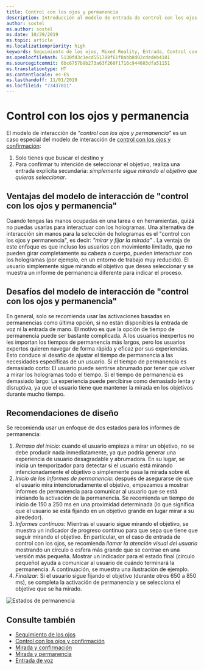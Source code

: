 ```yaml
---
title: Control con los ojos y permanencia
description: Introducción al modelo de entrada de control con los ojos y permanencia
author: sostel
ms.author: sostel
ms.date: 10/29/2019
ms.topic: article
ms.localizationpriority: high
keywords: Seguimiento de los ojos, Mixed Reality, Entrada, Control con los ojos, Enfoque con los ojos, HoloLens 2, Selección basada en los ojos, Permanencia
ms.openlocfilehash: 5130fd3c1ecd551788f61f8abb8d02cdedeb4181
ms.sourcegitcommit: 6bc6757b9b273a63f260f1716c944603dfa51151
ms.translationtype: HT
ms.contentlocale: es-ES
ms.lasthandoff: 11/01/2019
ms.locfileid: "73437811"
---
```

# <a name="eye-gaze-and-dwell"></a>Control con los ojos y permanencia

El modelo de interacción de _"control con los ojos y permanencia"_ es un caso especial del modelo de interacción de [control con los ojos y confirmación](gaze-and-commit.md):
1. Solo tienes que buscar el destino y 
2. Para confirmar tu intención de seleccionar el objetivo, realiza una entrada explícita secundaria: _simplemente sigue mirando el objetivo que quieras seleccionar_.

## <a name="advantages-of-the-eye-gaze-and-dwell-interaction-model"></a>Ventajas del modelo de interacción de "control con los ojos y permanencia" 
Cuando tengas las manos ocupadas en una tarea o en herramientas, quizá no puedas usarlas para interactuar con los hologramas.
Una alternativa de interacción sin manos para la selección de hologramas es el "control con los ojos y permanencia", es decir: _"mirar y fijar la mirada"_ . La ventaja de este enfoque es que incluso los usuarios con movimiento limitado, que no pueden girar completamente su cabeza o cuerpo, pueden interactuar con los hologramas (por ejemplo, en un entorno de trabajo muy reducido).
El usuario simplemente sigue mirando el objetivo que desea seleccionar y se muestra un informe de permanencia diferente para indicar el proceso.


## <a name="challenges-of-the-eye-gaze-and-dwell-interaction-model"></a>Desafíos del modelo de interacción de "control con los ojos y permanencia"
En general, solo se recomienda usar las activaciones basadas en permanencias como última opción, si no están disponibles la entrada de voz ni la entrada de mano. El motivo es que la opción de tiempo de permanencia puede ser bastante complicada. A los usuarios inexpertos no les importan los tiempos de permanencia más largos, pero los usuarios expertos quieren navegar de forma rápida y eficaz por sus experiencias. Esto conduce al desafío de ajustar el tiempo de permanencia a las necesidades específicas de un usuario.
Si el tiempo de permanencia es demasiado corto: El usuario puede sentirse abrumado por tener que volver a mirar los hologramas todo el tiempo. Si el tiempo de permanencia es demasiado largo: La experiencia puede percibirse como demasiado lenta y disruptiva, ya que el usuario tiene que mantener la mirada en los objetivos durante mucho tiempo.

## <a name="design-recommendations"></a>Recomendaciones de diseño
Se recomienda usar un enfoque de dos estados para los informes de permanencia:
1. *Retraso del inicio*: cuando el usuario empieza a mirar un objetivo, no se debe producir nada inmediatamente, ya que podría generar una experiencia de usuario desagradable y abrumadora. En su lugar, se inicia un temporizador para detectar si el usuario está mirando intencionadamente el objetivo o simplemente pasa la mirada sobre él.
2. *Inicio de los informes de permanencia:* después de asegurarse de que el usuario mira intencionadamente el objetivo, empezamos a mostrar informes de permanencia para comunicar al usuario que se está iniciando la activación de la permanencia. Se recomienda un tiempo de inicio de 150 a 250 ms en una proximidad determinada (lo que significa que el usuario se está fijando en un objetivo grande en lugar mirar a su alrededor).  
3. *Informes continuos:* Mientras el usuario sigue mirando el objetivo, se muestra un indicador de progreso continuo para que sepa que tiene que seguir mirando el objetivo. En particular, en el caso de entrada de control con los ojos, se recomienda _llamar la atención visual del usuario_ mostrando un círculo o esfera más grande que se contrae en una versión más pequeña. Mostrar un indicador para el estado final (círculo pequeño) ayuda a comunicar al usuario de cuándo terminará la permanencia. A continuación, se muestra una ilustración de ejemplo. 
4. *Finalizar:* Si el usuario sigue fijando el objetivo (durante otros 650 a 850 ms), se completa la activación de permanencia y se selecciona el objetivo que se ha mirado.

![Estados de permanencia](images/eyes_dwellstate_recommendation.png)<br>

## <a name="see-also"></a>Consulte también
* [Seguimiento de los ojos](eye-tracking.md)
* [Control con los ojos y confirmación](gaze-and-commit-eyes.md)
* [Mirada y confirmación](gaze-and-commit.md)
* [Mirada y permanencia](gaze-and-dwell.md)
* [Entrada de voz](voice-design.md)
